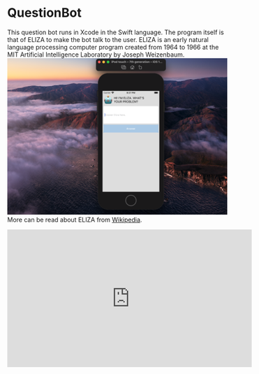 # QuestionBot
This question bot runs in Xcode in the Swift language. The program itself is that of ELIZA to make the bot talk to the user. ELIZA is an early natural language processing computer program created from 1964 to 1966 at the MIT Artificial Intelligence Laboratory by Joseph Weizenbaum.
<img src="ELIZA.png" />
More can be read about ELIZA from <a href="https://en.wikipedia.org/wiki/ELIZA">Wikipedia</a>.
<iframe width="560" height="315" src="https://www.youtube.com/embed/tdR5MwNURtc" title="YouTube video player" frameborder="0" allow="accelerometer; autoplay; clipboard-write; encrypted-media; gyroscope; picture-in-picture" allowfullscreen></iframe>
